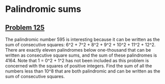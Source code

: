 # Palindromic sums
## [Problem 125](https://projecteuler.net/problem=125)
The palindromic number 595 is interesting because it can be written as the sum of consecutive squares: 6^2 + 7^2 + 8^2 + 9^2 + 10^2 + 11^2 + 12^2.
There are exactly eleven palindromes below one-thousand that can be written as consecutive square sums, and the sum of these palindromes is 4164. Note that 1 = 0^2 + 1^2 has not been included as this problem is concerned with the squares of positive integers.
Find the sum of all the numbers less than 10^8 that are both palindromic and can be written as the sum of consecutive squares.
